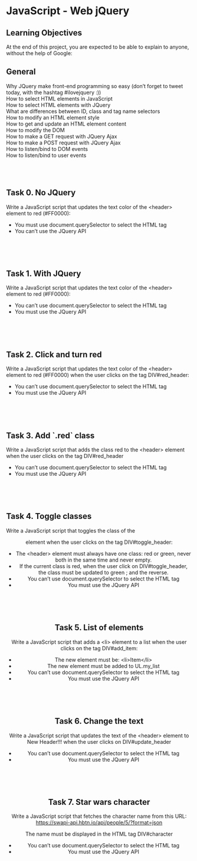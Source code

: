 # JavaScript - Web jQuery

## Learning Objectives

At the end of this project, you are expected to be able to explain to anyone, without the help of Google:

## General

Why JQuery make front-end programming so easy (don’t forget to tweet today, with the hashtag #ilovejquery :))<br>
How to select HTML elements in JavaScript<br>
How to select HTML elements with JQuery<br>
What are differences between ID, class and tag name selectors<br>
How to modify an HTML element style<br>
How to get and update an HTML element content<br>
How to modify the DOM<br>
How to make a GET request with JQuery Ajax<br>
How to make a POST request with JQuery Ajax<br>
How to listen/bind to DOM events<br>
How to listen/bind to user events<br>
<br>
<br>
<br>


## Task 0. No JQuery

Write a JavaScript script that updates the text color of the \<header> element to red (#FF0000):

- You must use document.querySelector to select the HTML tag<br>
- You can’t use the JQuery API
<br>
<br>
<br>

## Task 1. With JQuery
Write a JavaScript script that updates the text color of the \<header> element to red (#FF0000):

- You can’t use document.querySelector to select the HTML tag<br>
- You must use the JQuery API
<br>
<br>
<br>

## Task 2. Click and turn red
Write a JavaScript script that updates the text color of the \<header> element to red (#FF0000) when the user clicks on the tag DIV#red_header:

- You can’t use document.querySelector to select the HTML tag<br>
- You must use the JQuery API
<br>
<br>
<br>

## Task 3. Add \`.red` class
Write a JavaScript script that adds the class red to the \<header> element when the user clicks on the tag DIV#red_header

- You can’t use document.querySelector to select the HTML tag<br>
- You must use the JQuery API
<br>
<br>
<br>


## Task 4. Toggle classes
Write a JavaScript script that toggles the class of the <header> element when the user clicks on the tag DIV#toggle_header:

- The \<header> element must always have one class: red or green, never both in the same time and never empty.<br>
- If the current class is red, when the user click on DIV#toggle_header, the class must be updated to green ; and the reverse.<br>
- You can’t use document.querySelector to select the HTML tag<br>
- You must use the JQuery API<br>
<br>
<br>
<br>

## Task 5. List of elements
Write a JavaScript script that adds a \<li> element to a list when the user clicks on the tag DIV#add_item:

- The new element must be: \<li>Item\</li><br>
- The new element must be added to UL.my_list<br>
- You can’t use document.querySelector to select the HTML tag<br>
- You must use the JQuery API
<br>
<br>
<br>



## Task 6. Change the text
Write a JavaScript script that updates the text of the \<header> element to New Header!!! when the user clicks on DIV#update_header

- You can’t use document.querySelector to select the HTML tag<br>
- You must use the JQuery API<br>
<br>
<br>
<br>

## Task 7. Star wars character
Write a JavaScript script that fetches the character name from this URL: https://swapi-api.hbtn.io/api/people/5/?format=json

The name must be displayed in the HTML tag DIV#character
- You can’t use document.querySelector to select the HTML tag<br>
- You must use the JQuery API
<br>
<br>
<br>